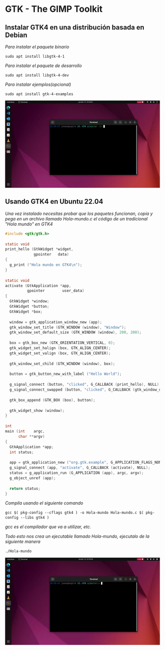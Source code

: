 # GTK - The GIMP Toolkit

## Instalar GTK4 en una distribución basada en Debian

_Para instalar el paquete binario_

```
sudo apt install libgtk-4-1
```
_Para instalar el paquete de desarrollo_

```
sudo apt install libgtk-4-dev
```

_Para instalar ejemplos(opcional)_

```
sudo apt install gtk-4-examples
```

![GTK-PreWork](/00.-Sources/Gifs/preworkGTK.gif)

## Usando GTK4 en Ubuntu 22.04

_Una vez instalado necesitas probar que los paquetes funcionan, copia y pega en un archivo llamado Hola-mundo.c el código de un tradicional "Hola mundo" en GTK4_

```c
#include <gtk/gtk.h>

static void
print_hello (GtkWidget *widget,
             gpointer   data)
{
  g_print ("Hola mundo en GTK4\n");
}

static void
activate (GtkApplication *app,
          gpointer        user_data)
{
  GtkWidget *window;
  GtkWidget *button;
  GtkWidget *box;

  window = gtk_application_window_new (app);
  gtk_window_set_title (GTK_WINDOW (window), "Window");
  gtk_window_set_default_size (GTK_WINDOW (window), 200, 200);

  box = gtk_box_new (GTK_ORIENTATION_VERTICAL, 0);
  gtk_widget_set_halign (box, GTK_ALIGN_CENTER);
  gtk_widget_set_valign (box, GTK_ALIGN_CENTER);

  gtk_window_set_child (GTK_WINDOW (window), box);

  button = gtk_button_new_with_label ("Hello World");

  g_signal_connect (button, "clicked", G_CALLBACK (print_hello), NULL);
  g_signal_connect_swapped (button, "clicked", G_CALLBACK (gtk_window_destroy), window);

  gtk_box_append (GTK_BOX (box), button);

  gtk_widget_show (window);
}

int
main (int    argc,
      char **argv)
{
  GtkApplication *app;
  int status;

  app = gtk_application_new ("org.gtk.example", G_APPLICATION_FLAGS_NONE);
  g_signal_connect (app, "activate", G_CALLBACK (activate), NULL);
  status = g_application_run (G_APPLICATION (app), argc, argv);
  g_object_unref (app);

  return status;
}
```

_Compila usando el siguiente comando_
```
gcc $( pkg-config --cflags gtk4 ) -o Hola-mundo Hola-mundo.c $( pkg-config --libs gtk4 )
```

_gcc es el compilador que va a utilizar, etc._

_Todo esto nos crea un ejecutable llamado Hola-mundo, ejecutalo de la siguiente manera_

```
./Hola-mundo
```
![GTK-PreWork](/00.-Sources/Gifs/demoGTK.gif)

